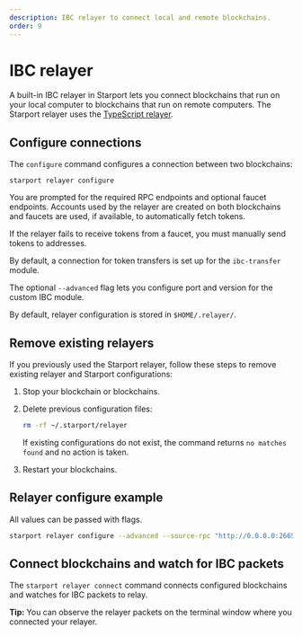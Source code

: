 ```yaml
---
description: IBC relayer to connect local and remote blockchains.
order: 9
---
```


# IBC relayer

A built-in IBC relayer in Starport lets you connect blockchains that run on your local computer to blockchains that run on remote computers. The Starport relayer uses the [TypeScript relayer](https://github.com/confio/ts-relayer).

## Configure connections

The `configure` command configures a connection between two blockchains:

`starport relayer configure`

You are prompted for the required RPC endpoints and optional faucet endpoints. Accounts used by the relayer are created on both blockchains and faucets are used, if available, to automatically fetch tokens.

If the relayer fails to receive tokens from a faucet, you must manually send tokens to addresses.

By default, a connection for token transfers is set up for the `ibc-transfer` module.

The optional `--advanced` flag lets you configure port and version for the custom IBC module.

By default, relayer configuration is stored in `$HOME/.relayer/`.

## Remove existing relayers

If you previously used the Starport relayer, follow these steps to remove existing relayer and Starport configurations:

1. Stop your blockchain or blockchains.
2. Delete previous configuration files:

    ```bash
    rm -rf ~/.starport/relayer
    ```

    If existing configurations do not exist, the command returns `no matches found` and no action is taken.

3. Restart your blockchains.

## Relayer configure example

All values can be passed with flags.

```bash
starport relayer configure --advanced --source-rpc "http://0.0.0.0:26657" --source-faucet "http://0.0.0.0:4500" --source-port "blog" --source-version "blog-1" --target-rpc "http://0.0.0.0:26659" --target-faucet "http://0.0.0.0:4501" --target-port "blog" --target-version "blog-1"
```

## Connect blockchains and watch for IBC packets

The `starport relayer connect` command connects configured blockchains and watches for IBC packets to relay. 

**Tip:** You can observe the relayer packets on the terminal window where you connected your relayer. 